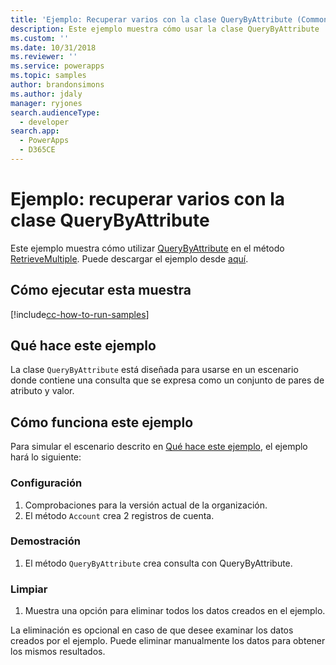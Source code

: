 ```yaml
---
title: 'Ejemplo: Recuperar varios con la clase QueryByAttribute (Common Data Service para aplicaciones) | Microsoft Docs'
description: Este ejemplo muestra cómo usar la clase QueryByAttribute
ms.custom: ''
ms.date: 10/31/2018
ms.reviewer: ''
ms.service: powerapps
ms.topic: samples
author: brandonsimons
ms.author: jdaly
manager: ryjones
search.audienceType:
  - developer
search.app:
  - PowerApps
  - D365CE
---
```


# <a name="sample-retrieve-multiple-with-the-querybyattribute-class"></a>Ejemplo: recuperar varios con la clase QueryByAttribute

<!-- https://docs.microsoft.com/en-us/dynamics365/customer-engagement/developer/org-service/sample-retrieve-multiple-querybyattribute-class -->

Este ejemplo muestra cómo utilizar [QueryByAttribute](https://docs.microsoft.com/en-us/dotnet/api/microsoft.xrm.sdk.query.querybyattribute?view=dynamics-general-ce-9) en el método [RetrieveMultiple](https://docs.microsoft.com/en-us/dotnet/api/microsoft.xrm.sdk.iorganizationservice.retrievemultiple?view=dynamics-general-ce-9). Puede descargar el ejemplo desde [aquí](https://github.com/Microsoft/PowerApps-Samples/tree/master/cds/orgsvc/C%23/RetrieveMultipleQueryByAttribute).

## <a name="how-to-run-this-sample"></a>Cómo ejecutar esta muestra

[!include[cc-how-to-run-samples](../../includes/cc-how-to-run-samples.md)]


## <a name="what-this-sample-does"></a>Qué hace este ejemplo

La clase `QueryByAttribute` está diseñada para usarse en un escenario donde contiene una consulta que se expresa como un conjunto de pares de atributo y valor.

## <a name="how-this-sample-works"></a>Cómo funciona este ejemplo

Para simular el escenario descrito en [Qué hace este ejemplo](#what-this-sample-does), el ejemplo hará lo siguiente:

### <a name="setup"></a>Configuración

1. Comprobaciones para la versión actual de la organización.
1. El método `Account` crea 2 registros de cuenta.

### <a name="demonstrate"></a>Demostración

1. El método `QueryByAttribute` crea consulta con QueryByAttribute.

### <a name="clean-up"></a>Limpiar

1. Muestra una opción para eliminar todos los datos creados en el ejemplo.

La eliminación es opcional en caso de que desee examinar los datos creados por el ejemplo. Puede eliminar manualmente los datos para obtener los mismos resultados.
